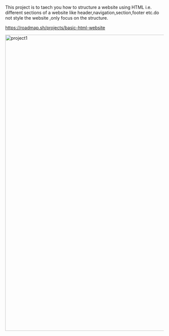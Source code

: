 This project is to taech you how to structure a website using HTML i.e. different sections of a website like 
header,navigation,section,footer etc.do not style the website ,only focus on the structure.

https://roadmap.sh/projects/basic-html-website


<img width="942" alt="project1" src="https://github.com/user-attachments/assets/51e93fd3-54e3-47fa-8ca0-4595d21ca970" />
